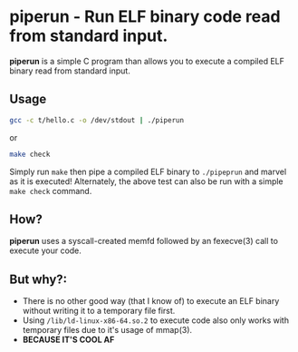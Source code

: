 # piperun - Run ELF binary code read from standard input.

**piperun** is a simple C program than allows you to
execute a compiled ELF binary read from standard input.

## Usage
```sh
gcc -c t/hello.c -o /dev/stdout | ./piperun
```

or

```sh
make check
```


Simply run `make` then pipe a compiled ELF binary to `./pipeprun` and marvel
as it is executed! Alternately, the above test can also be run with a simple
`make check` command.

## How?

**piperun** uses a syscall-created memfd followed by an fexecve(3)
call to execute your code.

## But why?:

* There is no other good way (that I know of) to execute an ELF binary without writing it to a temporary file first.
* Using `/lib/ld-linux-x86-64.so.2` to execute code also only works with temporary files due to it's usage of mmap(3).
* **BECAUSE IT'S COOL AF**
